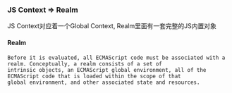 ### JS Context => Realm

JS Context对应着一个Global Context, Realm里面有一套完整的JS内置对象

#### Realm

```
Before it is evaluated, all ECMAScript code must be associated with a realm. Conceptually, a realm consists of a set of
intrinsic objects, an ECMAScript global environment, all of the ECMAScript code that is loaded within the scope of that
global environment, and other associated state and resources.
```
